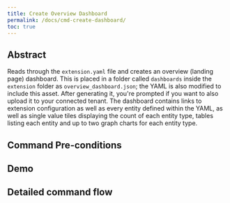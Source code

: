 ```yaml
---
title: Create Overview Dashboard
permalink: /docs/cmd-create-dashboard/
toc: true
---
```


## Abstract

Reads through the `extension.yaml` file and creates an overview (landing page) dashboard. This is placed in a folder called
`dashboards` inside the `extension` folder as `overview_dashboard.json`; the YAML is also modified to include this asset.
After generating it, you're prompted if you want to also upload it to your connected tenant. The dashboard contains links
to extension configuration as well as every entity defined within the YAML, as well as single value tiles displaying the 
count of each entity type, tables listing each entity and up to two graph charts for each entity type.

## Command Pre-conditions

## Demo

## Detailed command flow